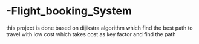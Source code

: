 # -Flight_booking_System
this project is done based on dijikstra algorithm which find the best path to travel with low cost which takes cost as key factor and find the path
